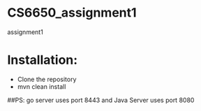 # CS6650_assignment1
assignment1

# Installation:
* Clone the repository
* mvn clean install

##PS: go server uses port 8443 and Java Server uses port 8080
